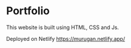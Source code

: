 # Portfolio
This website is built using HTML, CSS and Js.

Deployed on Netlify
https://murugan.netlify.app/
